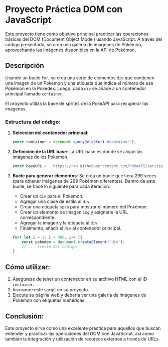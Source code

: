 # Proyecto Práctica DOM con JavaScript

Este proyecto tiene como objetivo principal practicar las operaciones básicas del DOM (Document Object Model) usando JavaScript. A través del código presentado, se crea una galería de imágenes de Pokémon, aprovechando las imágenes disponibles en la API de Pokémon.

## Descripción

Usando un bucle `for`, se crea una serie de elementos `div` que contienen una imagen de un Pokémon y una etiqueta que indica el número de ese Pokémon en la Pokedex. Luego, cada `div` se añade a un contenedor principal llamado `container`.

El proyecto utiliza la base de sprites de la PokeAPI para recuperar las imágenes.

### Estructura del código:

1. **Selección del contenedor principal**:
    ```javascript
    const container = document.querySelector('#container');
    ```

2. **Definición de la URL base**:
    La URL base es donde se alojan las imágenes de los Pokémon.
    ```javascript
    const baseURL =  'https://raw.githubusercontent.com/PokeAPI/sprites/master/sprites/pokemon/';
    ```

3. **Bucle para generar elementos**:
    Se crea un bucle que itera 299 veces (para obtener imágenes de 299 Pokémon diferentes).
    Dentro de este bucle, se hace lo siguiente para cada iteración:
    - Crear un `div` para el Pokémon.
    - Agregar una clase de estilo al `div`.
    - Crear una etiqueta `span` para mostrar el número del Pokémon.
    - Crear un elemento de imagen `img` y asignarle la URL correspondiente.
    - Agregar la imagen y la etiqueta al `div`.
    - Finalmente, añadir el `div` al contenedor principal.
    ```javascript
    for( let i = 1; i < 300; i++ ){
        const pokemon = document.createElement('div');
        // ... (resto del código)
    }
    ```

## Cómo utilizar:

1. Asegúrese de tener un contenedor en su archivo HTML con el ID `container`.
2. Incorpore este script en su proyecto.
3. Ejecute su página web y debería ver una galería de imágenes de Pokémon con etiquetas numéricas.

## Conclusión:

Este proyecto sirve como una excelente práctica para aquellos que buscan entender y practicar las operaciones del DOM con JavaScript, así como también la integración y utilización de recursos externos a través de URLs.